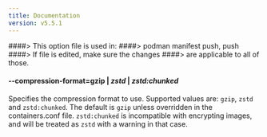 ```yaml
---
title: Documentation
version: v5.5.1
---
```


####> This option file is used in:
####>   podman manifest push, push
####> If file is edited, make sure the changes
####> are applicable to all of those.
#### **--compression-format**=**gzip** | *zstd* | *zstd:chunked*

Specifies the compression format to use.  Supported values are: `gzip`, `zstd` and `zstd:chunked`.  The default is `gzip` unless overridden in the containers.conf file.
`zstd:chunked` is incompatible with encrypting images, and will be treated as `zstd` with a warning in that case.
